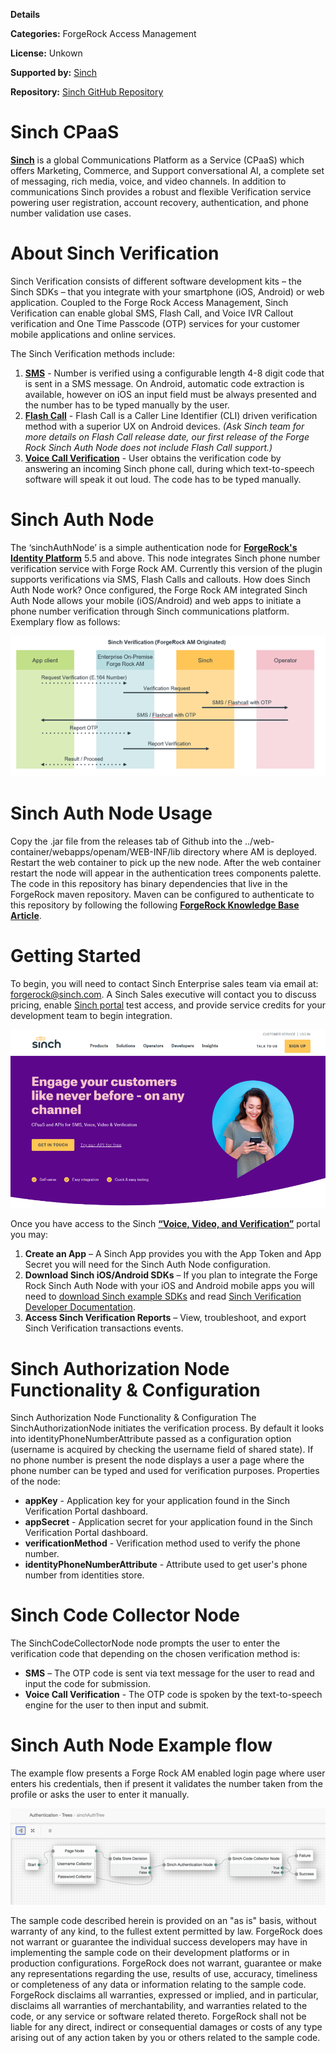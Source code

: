 
**Details**

**Categories:** ForgeRock Access Management

**License:** Unkown

**Supported by:** [Sinch](https://go.sinch.com/l/151751/2021-02-26/ywl2mp)

**Repository:**  [Sinch GitHub Repository](https://go.sinch.com/l/151751/2021-02-26/ywl2m5)


# Sinch CPaaS
**[Sinch](https://go.sinch.com/l/151751/2021-02-26/ywl2mp)** is a global Communications Platform as a Service (CPaaS) which offers Marketing, Commerce, and Support conversational AI, a complete set of messaging, rich media, voice, and video channels. In addition to communications Sinch provides a robust and flexible Verification service powering user registration, account recovery, authentication, and phone number validation use cases.    

# About Sinch Verification
Sinch Verification consists of different software development kits – the Sinch SDKs – that you integrate with your smartphone (iOS, Android) or web application.  Coupled to   the Forge Rock Access Management, Sinch Verification can enable global SMS, Flash Call, and Voice IVR Callout verification and One Time Passcode (OTP) services for your customer mobile applications and online services.

The Sinch Verification methods include:
1. **[SMS](https://go.sinch.com/l/151751/2021-02-26/ywl2my)**  - Number is verified using a configurable length 4-8 digit code that is sent in a SMS message. On Android, automatic code extraction is available, however on iOS an input field must be always presented and the number has to be typed manually by the user.
2. **[Flash Call](https://go.sinch.com/l/151751/2021-02-26/ywl2n1)**  - Flash Call is a Caller Line Identifier (CLI) driven verification method with a superior UX on Android devices.  _(Ask Sinch team for more details on Flash Call release date, our first release of the Forge Rock Sinch Auth Node does not include Flash Call support.)_
3. **[Voice Call Verification](https://go.sinch.com/l/151751/2021-02-26/ywl2n3)**  - User obtains the verification code by answering an incoming Sinch phone call, during which text-to-speech software will speak it out loud. The code has to be typed manually.

# Sinch Auth Node
The ‘sinchAuthNode’ is a simple authentication node for **[ForgeRock's Identity Platform](https://www.forgerock.com/platform/)** 5.5 and above. This node integrates Sinch phone number verification service with Forge Rock AM. Currently this version of the plugin supports verifications via SMS, Flash Calls and callouts.
How does Sinch Auth Node work?  Once configured, the Forge Rock AM integrated Sinch Auth Node allows your mobile (iOS/Android) and web apps to initiate a phone number verification through Sinch communications platform.  Exemplary flow as follows:

<p align="center">
<img src="./img/sinch_swimlanes.png">
</p>

# Sinch Auth Node Usage
Copy the .jar file from the releases tab of Github into the ../web-container/webapps/openam/WEB-INF/lib directory where AM is deployed. Restart the web container to pick up the new node. After the web container restart the node will appear in the authentication trees components palette.
The code in this repository has binary dependencies that live in the ForgeRock maven repository. Maven can be configured to authenticate to this repository by following the following **[ForgeRock Knowledge Base Article](https://backstage.forgerock.com/knowledge/kb/article/a74096897)**.

# Getting Started
To begin, you will need to contact Sinch Enterprise sales team via email at: forgerock@sinch.com.  A Sinch Sales executive will contact you to discuss pricing, enable [Sinch portal](https://go.sinch.com/l/151751/2021-02-26/ywl2nc) test access, and provide service credits for your development team to begin integration.

<p align="center">
<img src="./img/sinch_com_home.png">
</p>
 
Once you have access to the Sinch **[“Voice, Video, and Verification”](https://go.sinch.com/l/151751/2021-02-26/ywl2nc)** portal you may:
1.	**Create an App** – A Sinch App provides you with the App Token and App Secret you will need for the Sinch Auth Node configuration.
2.	**Download Sinch iOS/Android SDKs** – If you plan to integrate the Forge Rock Sinch Auth Node with your iOS and Android mobile apps you will need to [download Sinch example SDKs](https://go.sinch.com/l/151751/2021-02-26/ywl2n5) and read [Sinch Verification Developer Documentation](https://go.sinch.com/l/151751/2021-02-26/ywl2n7).
3.	**Access Sinch Verification Reports** – View, troubleshoot, and export Sinch Verification transactions events.  

# Sinch Authorization Node Functionality & Configuration
Sinch Authorization Node Functionality & Configuration
The SinchAuthorizationNode initiates the verification process. By default it looks into identityPhoneNumberAttribute passed as a configuration option (username is acquired by checking the username field of shared state). If no phone number is present the node displays a user a page where the phone number can be typed and used for verification purposes. Properties of the node:
*	**appKey** - Application key for your application found in the Sinch Verification Portal dashboard.
*	**appSecret** - Application secret for your application found in the Sinch Verification Portal dashboard.
*	**verificationMethod** - Verification method used to verify the phone number.
* **identityPhoneNumberAttribute** - Attribute used to get user's phone number from identities store.


# Sinch Code Collector Node
The SinchCodeCollectorNode node prompts the user to enter the verification code that depending on the chosen verification method is:
* **SMS** – The OTP code is sent via text message for the user to read and input the code for submission.
*	**Voice Call Verification** - The OTP code is spoken by the text-to-speech engine for the user to then input and submit.

# Sinch Auth Node Example flow
The example flow presents a Forge Rock AM enabled login page where user enters his credentials, then if present it validates the number taken from the profile or asks the user to enter it manually.

<p align="center">
<img src="./img/fr_workflow.png">
</p>

The sample code described herein is provided on an "as is" basis, without warranty of any kind, to the fullest extent permitted by law. ForgeRock does not warrant or guarantee the individual success developers may have in implementing the sample code on their development platforms or in production configurations.
ForgeRock does not warrant, guarantee or make any representations regarding the use, results of use, accuracy, timeliness or completeness of any data or information relating to the sample code. ForgeRock disclaims all warranties, expressed or implied, and in particular, disclaims all warranties of merchantability, and warranties related to the code, or any service or software related thereto.
ForgeRock shall not be liable for any direct, indirect or consequential damages or costs of any type arising out of any action taken by you or others related to the sample code.


